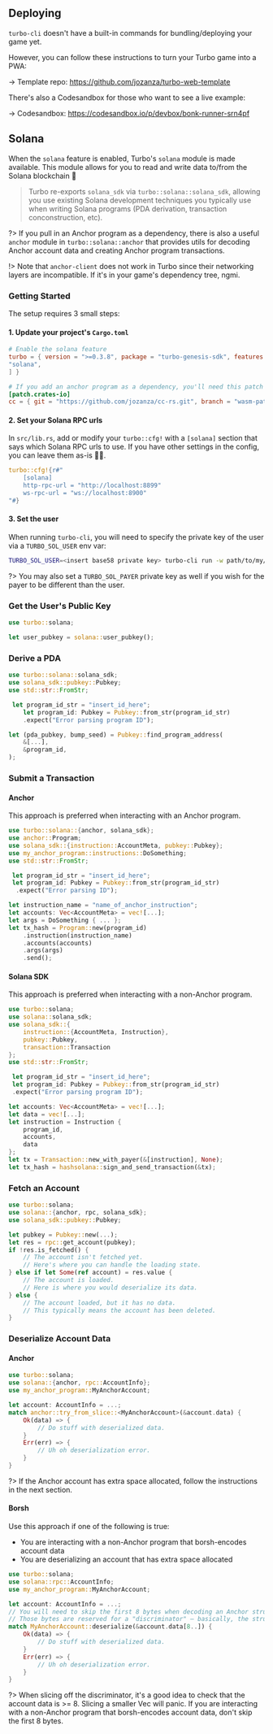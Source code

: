 ## Deploying

`turbo-cli` doesn't have a built-in commands for bundling/deploying your game yet.

However, you can follow these instructions to turn your Turbo game into a PWA:

&rarr; Template repo: https://github.com/jozanza/turbo-web-template

There's also a Codesandbox for those who want to see a live example:

&rarr; Codesandbox: https://codesandbox.io/p/devbox/bonk-runner-srn4pf

## Solana


When the `solana` feature is enabled, Turbo's `solana` module is made available. This module allows for you to read and write data to/from the Solana blockchain 🚀

> Turbo re-exports `solana_sdk` via `turbo::solana::solana_sdk`, allowing you use existing Solana development techniques you typically use when writing Solana programs (PDA derivation, transaction conconstruction, etc).

?> If you pull in an Anchor program as a dependency, there is also a useful `anchor` module in `turbo::solana::anchor` that provides utils for decoding Anchor account data and creating Anchor program transactions.

!> Note that `anchor-client` does not work in Turbo since their networking layers are incompatible. If it's in your game's dependency tree, ngmi.

### Getting Started

The setup requires 3 small steps:

#### 1. Update your project's `Cargo.toml`

```toml
# Enable the solana feature
turbo = { version = ">=0.3.8", package = "turbo-genesis-sdk", features = [
"solana",
] }

# If you add an anchor program as a dependency, you'll need this patch
[patch.crates-io]
cc = { git = "https://github.com/jozanza/cc-rs.git", branch = "wasm-patch" }
```

#### 2. Set your Solana RPC urls

In `src/lib.rs`, add or modify your `turbo::cfg!` with a `[solana]` section that says which Solana RPC urls to use. If you have other settings in the config, you can leave them as-is 👍🏽.

```rust
turbo::cfg!{r#"
    [solana]
    http-rpc-url = "http://localhost:8899"
    ws-rpc-url = "ws://localhost:8900"
"#}
```

#### 3. Set the user

When running `turbo-cli`, you will need to specify the private key of the user via a `TURBO_SOL_USER` env var:

```bash
TURBO_SOL_USER=<insert base58 private key> turbo-cli run -w path/to/my/project
```

?> You may also set a `TURBO_SOL_PAYER` private key as well if you wish for the payer to be different than the user.

### Get the User's Public Key

```rust
use turbo::solana;

let user_pubkey = solana::user_pubkey();
```

### Derive a PDA

```rust
use turbo::solana::solana_sdk;
use solana_sdk::pubkey::Pubkey;
use std::str::FromStr;

 let program_id_str = "insert_id_here";
    let program_id: Pubkey = Pubkey::from_str(program_id_str)
    .expect("Error parsing program ID");

let (pda_pubkey, bump_seed) = Pubkey::find_program_address(
    &[...],
    &program_id,
);
```

### Submit a Transaction

#### Anchor

This approach is preferred when interacting with an Anchor program.

```rust
use turbo::solana::{anchor, solana_sdk};
use anchor::Program;
use solana_sdk::{instruction::AccountMeta, pubkey::Pubkey};
use my_anchor_program::instructions::DoSomething;
use std::str::FromStr;

 let program_id_str = "insert_id_here";
 let program_id: Pubkey = Pubkey::from_str(program_id_str)
  .expect("Error parsing ID");

let instruction_name = "name_of_anchor_instruction";
let accounts: Vec<AccountMeta> = vec![...];
let args = DoSomething { ... };
let tx_hash = Program::new(program_id)
    .instruction(instruction_name)
    .accounts(accounts)
    .args(args)
    .send();  
```

#### Solana SDK

This approach is preferred when interacting with a non-Anchor program.

```rust
use turbo::solana;
use solana::solana_sdk;
use solana_sdk::{
    instruction::{AccountMeta, Instruction},
    pubkey::Pubkey,
    transaction::Transaction
};
use std::str::FromStr;

 let program_id_str = "insert_id_here";
 let program_id: Pubkey = Pubkey::from_str(program_id_str)
 .expect("Error parsing program ID");

let accounts: Vec<AccountMeta> = vec![...];
let data = vec![...];
let instruction = Instruction {
    program_id,
    accounts,
    data
};
let tx = Transaction::new_with_payer(&[instruction], None);
let tx_hash = hashsolana::sign_and_send_transaction(&tx);
```

### Fetch an Account

```rust
use turbo::solana;
use solana::{anchor, rpc, solana_sdk};
use solana_sdk::pubkey::Pubkey;

let pubkey = Pubkey::new(...);
let res = rpc::get_account(pubkey);
if !res.is_fetched() {
    // The account isn't fetched yet.
    // Here's where you can handle the loading state.
} else if let Some(ref account) = res.value {
    // The account is loaded.
    // Here is where you would deserialize its data.
} else {
    // The account loaded, but it has no data.
    // This typically means the account has been deleted.
}
```

### Deserialize Account Data

#### Anchor

```rust
use turbo::solana;
use solana::{anchor, rpc::AccountInfo};
use my_anchor_program::MyAnchorAccount;

let account: AccountInfo = ...;
match anchor::try_from_slice::<MyAnchorAccount>(&account.data) {
    Ok(data) => {
        // Do stuff with deserialized data.
    }
    Err(err) => {
        // Uh oh deserialization error.
    }
}
```

?> If the Anchor account has extra space allocated, follow the instructions in the next section.

#### Borsh

Use this approach if one of the following is true:

- You are interacting with a non-Anchor program that borsh-encodes account data
- You are deserializing an account that has extra space allocated

```rust
use turbo::solana;
use solana::rpc::AccountInfo;
use my_anchor_program::MyAnchorAccount;

let account: AccountInfo = ...;
// You will need to skip the first 8 bytes when decoding an Anchor struct.
// Those bytes are reserved for a "discriminator" – basically, the struct's IDL schema identifier.
match MyAnchorAccount::deserialize(&account.data[8..]) {
    Ok(data) => {
        // Do stuff with deserialized data.
    }
    Err(err) => {
        // Uh oh deserialization error.
    }
}
```

?> When slicing off the discriminator, it's a good idea to check that the account data is >= 8. Slicing a smaller Vec will panic. If you are interacting with a non-Anchor program that borsh-encodes account data, don't skip the first 8 bytes.

